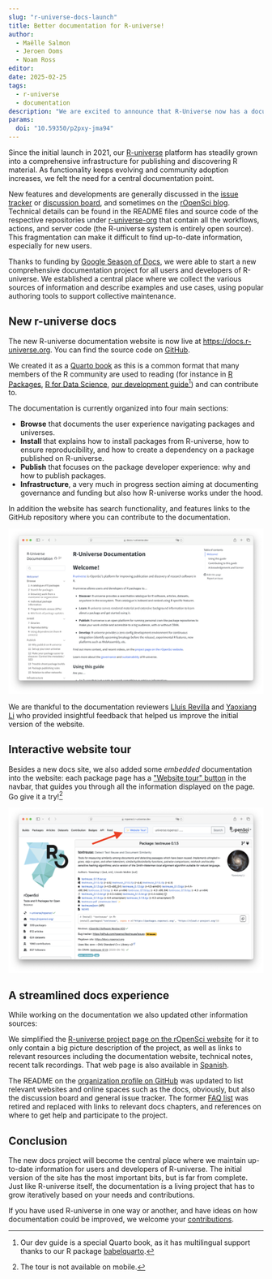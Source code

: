```yaml
---
slug: "r-universe-docs-launch"
title: Better documentation for R-universe!
author:
  - Maëlle Salmon
  - Jeroen Ooms
  - Noam Ross
editor:
date: 2025-02-25
tags:
  - r-universe
  - documentation
description: "We are excited to announce that R-Universe now has a documentation website thanks to Google Season of Docs!"
params:
  doi: "10.59350/p2pxy-jma94"
---
```


Since the initial launch in 2021, our [R-universe](https://r-universe.dev) platform has steadily grown into a comprehensive infrastructure for publishing and discovering R material.
As functionality keeps evolving and community adoption increases, we felt the need for a central documentation point.

New features and developments are generally discussed in the [issue tracker](https://github.com/r-universe-org/help/issues) or [discussion board](https://github.com/r-universe-org/help/discussions), and sometimes on the [rOpenSci blog](/technotes/).
Technical details can be found in the README files and source code of the respective repositories under [r-universe-org](https://github.com/r-universe-org/) that contain all the workflows, actions, and server code (the R-universe system is entirely open source).
This fragmentation can make it difficult to find up-to-date information, especially for new users.

Thanks to funding by [Google Season of Docs](/blog/2024/04/12/gsod-announcement/), we were able to start a new comprehensive documentation project for all users and developers of R-universe.
We established a central place where we collect the various sources of information and describe examples and use cases, using popular authoring tools to support collective maintenance.

## New r-universe docs

The new R-universe documentation website is now live at <https://docs.r-universe.org>.
You can find the source code on [GitHub](https://github.com/r-universe-org/docs).

We created it as a [Quarto book](https://quarto.org/docs/books/) as this is a common format that many members of the R community are used to reading (for instance in [R Packages](https://r-pkgs.org/), [R for Data Science](https://r4ds.hadley.nz/), [our development guide](https://devguide.ropensci.org/)[^babelquarto]) and can contribute to.

The documentation is currently organized into four main sections:

- **Browse** that documents the user experience navigating packages and universes.
- **Install** that explains how to install packages from R-universe, how to ensure reproducibility, and how to create a dependency on a package published on R-universe.
- **Publish** that focuses on the package developer experience: why and how to publish packages.
- **Infrastructure**, a very much in progress section aiming at documenting governance and funding but also how R-universe works under the hood.

In addition the website has search functionality, and features links to the GitHub repository where you can contribute to the documentation.

![screenshot of r-universe documentation website](docs.png)

[^babelquarto]: Our dev guide is a special Quarto book, as it has multilingual support thanks to our R package [babelquarto](https://docs.ropensci.org/babelquarto).

We are thankful to the documentation reviewers [Lluís Revilla](/author/lluís-revilla-sancho/) and [Yaoxiang Li](/author/yaoxiang-li/) who provided insightful feedback that helped us improve the initial version of the website.

## Interactive website tour

Besides a new docs site, we also added some *embedded* documentation into the website: each package page has a ["Website tour" button](https://docs.r-universe.dev/browse/packages.html#website-tour) in the navbar, that guides you through all the information displayed on the page.
Go give it a try![^mobile]

[![screenshot of r-universe dashboard](textreuse.png)](https://ropensci.r-universe.dev/textreuse)

[^mobile]: The tour is not available on mobile.

## A streamlined docs experience

While working on the documentation we also updated other information sources:

We simplified the [R-universe project page on the rOpenSci website](/r-universe) for it to only contain a big picture description of the project, as well as links to relevant resources including the documentation website, technical notes, recent talk recordings.
That web page is also available in [Spanish](/es/r-universe/).

The README on the [organization profile on GitHub](https://github.com/r-universe-org/) was updated to list relevant websites and online spaces such as the docs, obviously, but also the discussion board and general issue tracker.
The former [FAQ list](https://github.com/r-universe-org/help) was retired and replaced with links to relevant docs chapters, and references on where to get help and participate to the project.

## Conclusion

The new docs project will become the central place where we maintain up-to-date information for users and developers of R-universe.
The initial version of the site has the most important bits, but is far from complete.
Just like R-universe itself, the documentation is a living project that has to grow iteratively based on your needs and contributions.

If you have used R-universe in one way or another, and have ideas on how documentation could be improved, we welcome your [contributions](https://docs.r-universe.dev/#contributing-to-this-guide).


